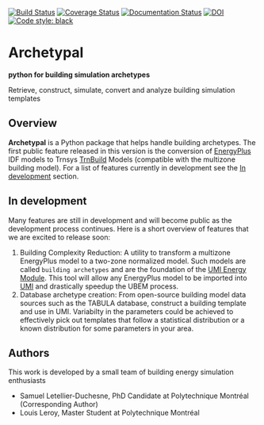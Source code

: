 [![Build Status](https://travis-ci.com/samuelduchesne/archetypal.svg?branch=develop)](https://travis-ci.com/samuelduchesne/archetypal)
[![Coverage Status](https://coveralls.io/repos/github/samuelduchesne/archetypal/badge.svg)](https://coveralls.io/github/samuelduchesne/archetypal)
[![Documentation Status](https://readthedocs.org/projects/archetypal/badge/?version=latest)](https://archetypal.readthedocs.io/en/latest/?badge=latest)
[![DOI](https://joss.theoj.org/papers/10.21105/joss.01833/status.svg)](https://doi.org/10.21105/joss.01833)
[![Code style: black](https://img.shields.io/badge/code%20style-black-000000.svg)](https://github.com/psf/black)

# Archetypal

**python for building simulation archetypes**

Retrieve, construct, simulate, convert and analyze building simulation templates

## Overview

**Archetypal** is a Python package that helps handle building archetypes. The first public feature released in this
version is the  conversion of [EnergyPlus](https://energyplus.net) IDF models to Trnsys [TrnBuild](http://www.trnsys.com/features/suite-of-tools.php.html) Models (compatible with the multizone building model). For a list of features
currently in development see the [In development](#in-development) section.

## In development

Many features are still in development and will become public as the development process continues. Here is a short
overview of features that we are excited to release soon:

1. Building Complexity Reduction: A utility to transform a multizone EnergyPlus model to a two-zone normalized model.
Such models are called `building archetypes` and are the foundation of the
[UMI Energy Module](https://umidocs.readthedocs.io/en/latest/docs/model-setup-template.html). This tool will allow
any EnergyPlus model to be imported into [UMI](http://web.mit.edu/sustainabledesignlab/projects/umi/index.html) and drastically speedup the UBEM process.
2. Database archetype creation: From open-source building model data sources such as the TABULA database, construct a
building template and use in UMI. Variabilty in the parameters could be achieved to effectively pick out templates
that follow a statistical distribution or a known distribution for some parameters in your area.

## Authors

This work is developed by a small team of building energy simulation enthusiasts

- Samuel Letellier-Duchesne, PhD Candidate at Polytechnique Montréal (Corresponding Author)
- Louis Leroy, Master Student at Polytechnique Montréal
